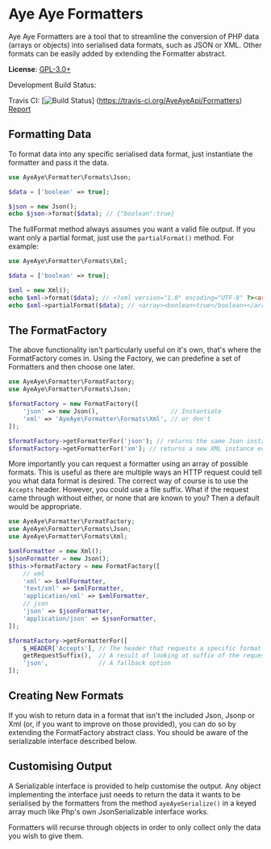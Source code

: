 # Aye Aye Formatters

Aye Aye Formatters are a tool that to streamline the conversion of PHP data (arrays or objects) into serialised data
formats, such as JSON or XML. Other formats can be easily added by extending the Formatter abstract.

**License**: [GPL-3.0+](https://www.gnu.org/copyleft/gpl.html)

Development Build Status:

Travis CI: [![Build Status](https://travis-ci.org/AyeAyeApi/Formatters.svg?branch=master)]
 (https://travis-ci.org/AyeAyeApi/Formatters)
 [Report](https://travis-ci.org/AyeAyeApi/Formatters)

## Formatting Data

To format data into any specific serialised data format, just instantiate the formatter and pass it the data.

```php
use AyeAye\Formatter\Formats\Json;

$data = ['boolean' => true];

$json = new Json();
echo $json->format($data); // {"boolean":true}
```

The fullFormat method always assumes you want a valid file output. If you want only a partial format, just use the
 `partialFormat()` method. For example:

```php
use AyeAye\Formatter\Formats\Xml;

$data = ['boolean' => true];

$xml = new Xml();
echo $xml->format($data); // <?xml version="1.0" encoding="UTF-8" ?><array><boolean>true</boolean></array>
echo $xml->partialFormat($data); // <array><boolean>true</boolean></array>
```

## The FormatFactory

The above functionality isn't particularly useful on it's own, that's where the FormatFactory comes in. Using the
 Factory, we can predefine a set of Formatters and then choose one later.

```php
use AyeAye\Formatter\FormatFactory;
use AyeAye\Formatter\Formats\Json;

$formatFactory = new FormatFactory([
    'json' => new Json(),                    // Instantiate
    'xml' => 'AyeAye\Formatter\Formats\Xml', // or don't
]);

$formatFactory->getFormatterFor('json'); // returns the same Json instance every time.
$formatFactory->getFormatterFor('xm'); // returns a new XML instance every time.
```

More importantly you can request a formatter using an array of possible formats. This is useful as there are multiple
 ways an HTTP request could tell you what data format is desired. The correct way of course is to use the `Accepts`
 header. However, you could use a file suffix. What if the request came through without either, or none that are known
 to you? Then a default would be appropriate.
 
```php
use AyeAye\Formatter\FormatFactory;
use AyeAye\Formatter\Formats\Json;
use AyeAye\Formatter\Formats\Xml;

$xmlFormatter = new Xml();
$jsonFormatter = new Json();
$this->formatFactory = new FormatFactory([
    // xml
    'xml' => $xmlFormatter,
    'text/xml' => $xmlFormatter,
    'application/xml' => $xmlFormatter,
    // json
    'json' => $jsonFormatter,
    'application/json' => $jsonFormatter,
]);

$formatFactory->getFormatterFor([
    $_HEADER['Accepts'], // The header that requests a specific format
    getRequestSuffix(),  // A result of looking at suffix of the requested resource
    'json',              // A fallback option
]);
```

## Creating New Formats

If you wish to return data in a format that isn't the included Json, Jsonp or Xml (or, if you want to improve on those
 provided), you can do so by extending the FormatFactory abstract class. You should be aware of the serializable
 interface described below.
 
## Customising Output

A Serializable interface is provided to help customise the output. Any object implementing the interface just needs
 to return the data it wants to be serialised by the formatters from the method `ayeAyeSerialize()` in a keyed array
 much like Php's own JsonSerializable interface works.
 
Formatters will recurse through objects in order to only collect only the data you wish to give them.